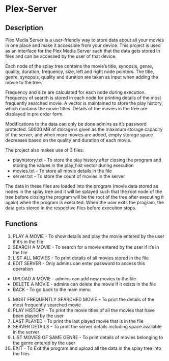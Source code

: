 # Plex-Server
## Description
Plex Media Server is a user-friendly way to store data about all your movies in one place and make it accessible from your device. This project is used as an interface for the Plex Media Server such that the data gets stored in files and can be accessed by the user of that device. 

Each node of the splay tree contains the movie’s title, synopsis, genre, quality, duration, frequency, size, left and right node pointers. The title, genre, synopsis, quality and duration are taken as input when adding the movie to the tree.

Frequency and size are calculated for each node during execution. Frequency of search is stored in each node for printing details of the most frequently searched movie. A vector is maintained to store the play history, which contains the movie titles. Details of the movies in the tree are displayed in pre order form.
 
Modifications to the data can only be done admins as it’s password protected. 50000 MB of storage is given as the maximum storage capacity of the server, and when more movies are added, empty storage space decreases based on the quality and duration of each movie.
 
The project also makes use of 3 files:
*	playhistory.txt - To store the play history after closing the program and storing the values in the play_hist vector during execution
*	movies.txt - To store all movie details in the file
*	server.txt - To store the count of movies in the server

The data in these files are loaded into the program (movie data stored as nodes in the splay tree and it will be splayed such that the root node of the tree before closing the program will be the root of the tree after executing it again) when the program is executed. When the user exits the program, the data gets stored in the respective files before execution stops.

## Functions
1.	PLAY A MOVIE - To show details and play the movie entered by the user if it’s in the file
2.	SEARCH A MOVIE - To search for a movie entered by the user if it’s in the file
3.	LIST ALL MOVIES - To print details of all movies stored in the file
4.	EDIT SERVER - Only admins can enter password to access this operation
   *	UPLOAD A MOVIE - admins can add new movies to the file
   *	DELETE A MOVIE -  admins can delete the movie if it exists in the file
   *	BACK - To go back to the main menu
5.	MOST FREQUENTLY SEARCHED MOVIE - To print the details of the most frequently searched movie
6.	PLAY HISTORY - To print the movie titles of all the movies that have been played by the user
7.	LAST PLAYED - To print the last played movie that is in the file
8.	SERVER DETAILS - To print the server details including space available in the server
9.  LIST MOVIES OF SAME GENRE - To print details of movies belonging to the genre entered by the user
10.	EXIT - To Exit the program and upload all the data in the splay tree into the files
